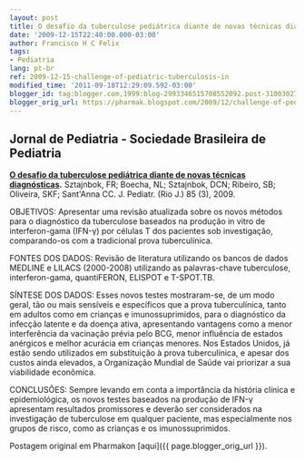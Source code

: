 ```yaml
---
layout: post
title: O desafio da tuberculose pediátrica diante de novas técnicas diagnósticas
date: '2009-12-15T22:40:00.000-03:00'
author: Francisco H C Felix
tags:
- Pediatria
lang: pt-br
ref: 2009-12-15-challenge-of-pediatric-tuberculosis-in
modified_time: '2011-09-18T12:29:09.592-03:00'
blogger_id: tag:blogger.com,1999:blog-2993346515708552092.post-3100302766070678238
blogger_orig_url: https://pharmak.blogspot.com/2009/12/challenge-of-pediatric-tuberculosis-in.html
---
```


## Jornal de Pediatria - Sociedade Brasileira de Pediatria

**[O desafio da tuberculose pediátrica diante de novas técnicas diagnósticas](https://doi.org/10.1590/S0021-75572009000300002).** Sztajnbok, FR; Boecha, NL; Sztajnbok, DCN; Ribeiro, SB; Oliveira, SKF; Sant'Anna CC. J. Pediatr. (Rio J.) 85 (3), 2009.

OBJETIVOS: Apresentar uma revisão atualizada sobre os novos métodos para o diagnóstico da tuberculose baseados na produção in vitro de interferon-gama (IFN-γ) por células T dos pacientes sob investigação, comparando-os com a tradicional prova tuberculínica. <!--more-->

FONTES DOS DADOS: Revisão de literatura utilizando os bancos de dados MEDLINE e LILACS (2000-2008) utilizando as palavras-chave tuberculose, interferon-gama, quantiFERON, ELISPOT e T-SPOT.TB.

SÍNTESE DOS DADOS: Esses novos testes mostraram-se, de um modo geral, tão ou mais sensíveis e específicos que a prova tuberculínica, tanto em adultos como em crianças e imunossuprimidos, para o diagnóstico da infecção latente e da doença ativa, apresentando vantagens como a menor interferência da vacinação prévia pelo BCG, menor influência de estados anérgicos e melhor acurácia em crianças menores. Nos Estados Unidos, já estão sendo utilizados em substituição à prova tuberculínica, e apesar dos custos ainda elevados, a Organização Mundial de Saúde vai priorizar a sua viabilidade econômica.

CONCLUSÕES: Sempre levando em conta a importância da história clínica e epidemiológica, os novos testes baseados na produção de IFN-γ apresentam resultados promissores e deverão ser considerados na investigação de tuberculose em qualquer paciente, mas especialmente nos grupos de risco, como as crianças e os imunossuprimidos.

Postagem original em Pharmakon [aqui]({{ page.blogger_orig_url }}).
